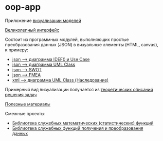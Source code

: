 # oop-app
Приложение [визуализации моделей](https://stankin.github.io/oop-app)

[Великолепный интерфейс](https://ivangpn.github.io/site.github.io/#Page1.xaml)

Состоит из программных модулей, выполняющих простые преобразования данных (JSON) в визуальные элементы (HTML, canvas), к примеру:
* [json --> диаграмма IDEF0 и Use Case](https://github.com/stankin/oop-app/wiki/jcase:-приложение-для-визуализации-IDEF0-и-Use-Case)
* [json --> диаграмма UML Class](https://github.com/stankin/oop-app/wiki/json-to-uml-class)
* [json --> SWOT](https://github.com/stankin/oop-app/wiki/jsonToSwot)
* [json --> FMEA](https://github.com/stankin/oop-app/wiki/JSON-to-FMEA)
* [xml --> диаграмма UML Class (Наследование)](https://github.com/stankin/oop-app/wiki/xml---to--UML-Class-(inheritance))

Примерный вид визуализации получается из [теоретических описаний решения задач](https://github.com/stankin/oop-2018/wiki/%D0%97%D0%B0%D0%B4%D0%B0%D1%87%D0%B8-%D1%82%D0%B5%D0%BE%D1%80%D0%B5%D1%82%D0%B8%D1%87%D0%B5%D1%81%D0%BA%D0%BE%D0%B9-%D1%87%D0%B0%D1%81%D1%82%D0%B8)

[Полезные материалы](https://github.com/stankin/oop-app/wiki/helpful)

Смежные проекты:
* [Библиотека служебных математических (статистических) функций](https://github.com/stankin/oop-stat)
* [Библиотека служебных функций получения и преобразования данных](https://github.com/stankin/oop-model)

